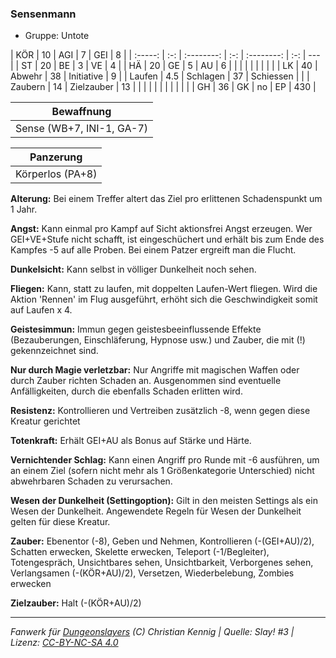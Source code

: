 ### Sensenmann

- Gruppe: Untote

|   KÖR   | 10  |    AGI     |  7  |    GEI     |  8  |
| :-----: | :-: | :--------: | :-: | :--------: | :-: | --- |
|   ST    | 20  |     BE     |  3  |     VE     |  4  |
|   HÄ    | 20  |     GE     |  5  |     AU     |  6  |
|         |     |            |     |            |     |     |
|   LK    | 40  |   Abwehr   | 38  | Initiative |  9  |
| Laufen  | 4.5 |  Schlagen  | 37  | Schiessen  |     |
| Zaubern | 14  | Zielzauber | 13  |            |     |
|         |     |            |     |            |     |     |
|   GH    | 36  |     GK     | no  |     EP     | 430 |

|        Bewaffnung         |
| :-----------------------: |
| Sense (WB+7, INI-1, GA-7) |

|    Panzerung     |
| :--------------: |
| Körperlos (PA+8) |

**Alterung:** Bei einem Treffer altert das Ziel pro erlittenen Schadenspunkt um 1 Jahr.

**Angst:** Kann einmal pro Kampf auf Sicht aktionsfrei Angst erzeugen. Wer GEI+VE+Stufe nicht schafft, ist eingeschüchert und erhält bis zum Ende des Kampfes -5 auf alle Proben. Bei einem Patzer ergreift man die Flucht.

**Dunkelsicht:** Kann selbst in völliger Dunkelheit noch sehen.

**Fliegen:** Kann, statt zu laufen, mit doppelten Laufen-Wert fliegen. Wird die Aktion 'Rennen' im Flug ausgeführt, erhöht sich die Geschwindigkeit somit auf Laufen x 4.

**Geistesimmun:** Immun gegen geistesbeeinflussende Effekte (Bezauberungen, Einschläferung, Hypnose usw.) und Zauber, die mit (!) gekennzeichnet sind.

**Nur durch Magie verletzbar:** Nur Angriffe mit magischen Waffen oder durch Zauber richten Schaden an. Ausgenommen sind eventuelle Anfälligkeiten, durch die ebenfalls Schaden erlitten wird.

**Resistenz:** Kontrollieren und Vertreiben zusätzlich -8, wenn gegen diese Kreatur gerichtet

**Totenkraft:** Erhält GEI+AU als Bonus auf Stärke und Härte.

**Vernichtender Schlag:** Kann einen Angriff pro Runde mit -6 ausführen, um an einem Ziel (sofern nicht mehr als 1 Größenkategorie Unterschied) nicht abwehrbaren Schaden zu verursachen.

**Wesen der Dunkelheit (Settingoption):** Gilt in den meisten Settings als ein Wesen der Dunkelheit. Angewendete Regeln für Wesen der Dunkelheit gelten für diese Kreatur.

**Zauber:** Ebenentor (-8), Geben und Nehmen, Kontrollieren (-(GEI+AU)/2), Schatten erwecken, Skelette erwecken, Teleport (-1/Begleiter), Totengespräch, Unsichtbares sehen, Unsichtbarkeit, Verborgenes sehen, Verlangsamen (-(KÖR+AU)/2), Versetzen, Wiederbelebung, Zombies erwecken

**Zielzauber:** Halt (-(KÖR+AU)/2)

---

_Fanwerk für [Dungeonslayers](https://www.dungeonslayers.net/) (C) Christian Kennig | Quelle: Slay! #3 | Lizenz: [CC-BY-NC-SA 4.0](https://creativecommons.org/licenses/by-nc-sa/4.0/deed.de)_

